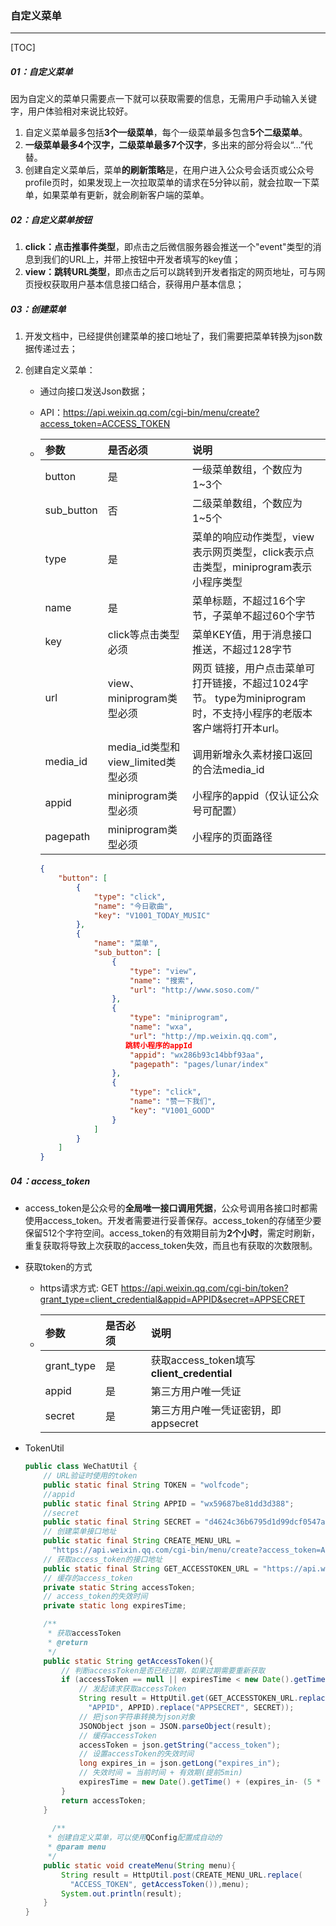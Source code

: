 ### 自定义菜单

------

[TOC]

##### 01：自定义菜单

​	因为自定义的菜单只需要点一下就可以获取需要的信息，无需用户手动输入关键字，用户体验相对来说比较好。

1. 自定义菜单最多包括**3个一级菜单**，每个一级菜单最多包含**5个二级菜单**。
2. **一级菜单最多4个汉字，二级菜单最多7个汉字**，多出来的部分将会以“...”代替。
3. 创建自定义菜单后，菜单**的刷新策略**是，在用户进入公众号会话页或公众号profile页时，如果发现上一次拉取菜单的请求在5分钟以前，就会拉取一下菜单，如果菜单有更新，就会刷新客户端的菜单。

##### 02：自定义菜单按钮

1. **click：点击推事件类型**，即点击之后微信服务器会推送一个"event"类型的消息到我们的URL上，并带上按钮中开发者填写的key值；
2. **view：跳转URL类型**，即点击之后可以跳转到开发者指定的网页地址，可与网页授权获取用户基本信息接口结合，获得用户基本信息；

##### 03：创建菜单

1. 开发文档中，已经提供创建菜单的接口地址了，我们需要把菜单转换为json数据传递过去；

2. 创建自定义菜单：

   - 通过向接口发送Json数据；

   -  API：https://api.weixin.qq.com/cgi-bin/menu/create?access_token=ACCESS_TOKEN

   - | 参数       | 是否必须                           | 说明                                                         |
     | :--------- | :--------------------------------- | :----------------------------------------------------------- |
     | button     | 是                                 | 一级菜单数组，个数应为1~3个                                  |
     | sub_button | 否                                 | 二级菜单数组，个数应为1~5个                                  |
     | type       | 是                                 | 菜单的响应动作类型，view表示网页类型，click表示点击类型，miniprogram表示小程序类型 |
     | name       | 是                                 | 菜单标题，不超过16个字节，子菜单不超过60个字节               |
     | key        | click等点击类型必须                | 菜单KEY值，用于消息接口推送，不超过128字节                   |
     | url        | view、miniprogram类型必须          | 网页 链接，用户点击菜单可打开链接，不超过1024字节。 type为miniprogram时，不支持小程序的老版本客户端将打开本url。 |
     | media_id   | media_id类型和view_limited类型必须 | 调用新增永久素材接口返回的合法media_id                       |
     | appid      | miniprogram类型必须                | 小程序的appid（仅认证公众号可配置）                          |
     | pagepath   | miniprogram类型必须                | 小程序的页面路径                                             |

     

     ```json
     {
         "button": [
             {
                 "type": "click",
                 "name": "今日歌曲",
                 "key": "V1001_TODAY_MUSIC"
             },
             {
                 "name": "菜单",
                 "sub_button": [
                     {
                         "type": "view",
                         "name": "搜索",
                         "url": "http://www.soso.com/"
                     },
                     {
                         "type": "miniprogram",
                         "name": "wxa",
                         "url": "http://mp.weixin.qq.com",
                       	跳转小程序的appId
                         "appid": "wx286b93c14bbf93aa",
                         "pagepath": "pages/lunar/index"
                     },
                     {
                         "type": "click",
                         "name": "赞一下我们",
                         "key": "V1001_GOOD"
                     }
                 ]
             }
         ]
     }
     ```

##### 04：access_token

- access_token是公众号的**全局唯一接口调用凭据**，公众号调用各接口时都需使用access_token。开发者需要进行妥善保存。access_token的存储至少要保留512个字符空间。access_token的有效期目前为**2个小时**，需定时刷新，重复获取将导致上次获取的access_token失效，而且也有获取的次数限制。

- 获取token的方式

  - https请求方式: GET  https://api.weixin.qq.com/cgi-bin/token?grant_type=client_credential&appid=APPID&secret=APPSECRET

  - | 参数       | 是否必须 | 说明                                      |
    | :--------- | :------- | :---------------------------------------- |
    | grant_type | 是       | 获取access_token填写**client_credential** |
    | appid      | 是       | 第三方用户唯一凭证                        |
    | secret     | 是       | 第三方用户唯一凭证密钥，即appsecret       |

- TokenUtil

  ```java
  public class WeChatUtil {
      // URL验证时使用的token
      public static final String TOKEN = "wolfcode";
      //appid
      public static final String APPID = "wx59687be81dd3d388";
      //secret
      public static final String SECRET = "d4624c36b6795d1d99dcf0547af5443d";
      // 创建菜单接口地址
      public static final String CREATE_MENU_URL = 
        "https://api.weixin.qq.com/cgi-bin/menu/create?access_token=ACCESS_TOKEN";
      // 获取access_token的接口地址
      public static final String GET_ACCESSTOKEN_URL = "https://api.weixin.qq.com/cgi-bin/token?grant_type=client_credential&appid=APPID&secret=APPSECRET";
      // 缓存的access_token
      private static String accessToken;
      // access_token的失效时间
      private static long expiresTime;
  
      /**
       * 获取accessToken
       * @return
       */
      public static String getAccessToken(){
          // 判断accessToken是否已经过期，如果过期需要重新获取
          if (accessToken == null || expiresTime < new Date().getTime()) {
              // 发起请求获取accessToken
              String result = HttpUtil.get(GET_ACCESSTOKEN_URL.replace(
                "APPID", APPID).replace("APPSECRET", SECRET));
              // 把json字符串转换为json对象
              JSONObject json = JSON.parseObject(result);
              // 缓存accessToken
              accessToken = json.getString("access_token");
              // 设置accessToken的失效时间
              long expires_in = json.getLong("expires_in");
              // 失效时间 = 当前时间 + 有效期(提前5min)
              expiresTime = new Date().getTime() + (expires_in- (5 * 60)) * 1000;
          }
          return accessToken;
      }
    
    	/**
       * 创建自定义菜单，可以使用QConfig配置成自动的
       * @param menu
       */
      public static void createMenu(String menu){
          String result = HttpUtil.post(CREATE_MENU_URL.replace(
            "ACCESS_TOKEN", getAccessToken()),menu);
          System.out.println(result);
      }
  }
  ```

  